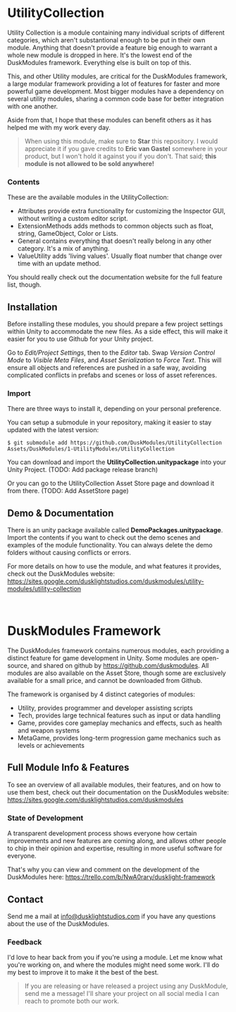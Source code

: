 # UtilityCollection
Utility Collection is a module containing many individual scripts of different categories, which aren't substantional enough to be put in their own module. Anything that doesn't provide a feature big enough to warrant a whole new module is dropped in here. It's the lowest end of the DuskModules framework. Everything else is built on top of this.

This, and other Utility modules, are critical for the DuskModules framework, a large modular framework providing a lot of features for faster and more powerful game development. Most bigger modules have a dependency on several utility modules, sharing a common code base for better integration with one another.

Aside from that, I hope that these modules can benefit others as it has helped me with my work every day.

> When using this module, make sure to **Star** this repository. I would appreciate it if you gave credits to **Eric van Gastel** somewhere in your product, but I won't hold it against you if you don't. That said; **this module is not allowed to be sold anywhere!**

### Contents
These are the available modules in the UtilityCollection:
- Attributes provide extra functionality for customizing the Inspector GUI, without writing a custom editor script.
- ExtensionMethods adds methods to common objects such as float, string, GameObject, Color or Lists.
- General contains everything that doesn't really belong in any other category. It's a mix of anything.
- ValueUtility adds 'living values'. Usually float number that change over time with an update method.

You should really check out the documentation website for the full feature list, though.

## Installation
Before installing these modules, you should prepare a few project settings within Unity to accommodate the new files. As a side effect, this will make it easier for you to use Github for your Unity project.

Go to *Edit/Project Settings*, then to the *Editor* tab. Swap *Version Control Mode* to *Visible Meta Files*, and *Asset Serialization* to *Force Text*. This will ensure all objects and references are pushed in a safe way, avoiding complicated conflicts in prefabs and scenes or loss of asset references.

### Import
There are three ways to install it, depending on your personal preference.

You can setup a submodule in your repository, making it easier to stay updated with the latest version:
```
$ git submodule add https://github.com/DuskModules/UtilityCollection Assets/DuskModules/1-UtilityModules/UtilityCollection
```

You can download and import the **UtilityCollection.unitypackage** into your Unity Project. (TODO: Add package release branch)

Or you can go to the UtilityCollection Asset Store page and download it from there. (TODO: Add AssetStore page)

## Demo & Documentation
There is an unity package available called **DemoPackages.unitypackage**. Import the contents if you want to check out the demo scenes and examples of the module functionality. You can always delete the demo folders without causing conflicts or errors.

For more details on how to use the module, and what features it provides, check out the DuskModules website:
https://sites.google.com/dusklightstudios.com/duskmodules/utility-modules/utility-collection

&nbsp;

# DuskModules Framework
The DuskModules framework contains numerous modules, each providing a distinct feature for game development in Unity. Some modules are open-source, and shared on github by https://github.com/duskmodules. All modules are also available on the Asset Store, though some are exclusively available for a small price, and cannot be downloaded from Github.

The framework is organised by 4 distinct categories of modules:
- Utility, provides programmer and developer assisting scripts
- Tech, provides large technical features such as input or data handling
- Game, provides core gameplay mechanics and effects, such as health and weapon systems
- MetaGame, provides long-term progression game mechanics such as levels or achievements

## Full Module Info & Features
To see an overview of all available modules, their features, and on how to use them best, check out their documentation on the DuskModules website:
https://sites.google.com/dusklightstudios.com/duskmodules

### State of Development
A transparent development process shows everyone how certain improvements and new features are coming along, and allows other people to chip in their opinion and expertise, resulting in more useful software for everyone.

That's why you can view and comment on the development of the DuskModules here:
https://trello.com/b/NwA0rary/dusklight-framework

## Contact
Send me a mail at info@dusklightstudios.com if you have any questions about the use of the DuskModules.

### Feedback
I'd love to hear back from you if you're using a module. Let me know what you're working on, and where the modules might need some work. I'll do my best to improve it to make it the best of the best.

> If you are releasing or have released a project using any DuskModule, send me a message! I'll share your project on all social media I can reach to promote both our work.
